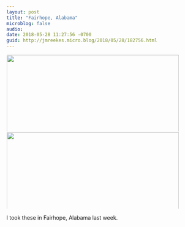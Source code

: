 ```yaml
---
layout: post
title: "Fairhope, Alabama"
microblog: false
audio: 
date: 2018-05-28 11:27:56 -0700
guid: http://jmreekes.micro.blog/2018/05/28/182756.html
---
```




<a href="http://www.jmreekes.com/uploads/2018/f1fd3882ab.jpg"><img src="http://www.jmreekes.com/uploads/2018/f1fd3882ab.jpg" width="600" height="449" style="display: inline-block; max-height: 200px; width: auto; padding: 1px;" class="sunlit_image" /></a><a href="http://www.jmreekes.com/uploads/2018/fa16bf4d5b.jpg"><img src="http://www.jmreekes.com/uploads/2018/fa16bf4d5b.jpg" width="600" height="449" style="display: inline-block; max-height: 200px; width: auto; padding: 1px;" class="sunlit_image" /></a>

I took these in Fairhope, Alabama last week.
